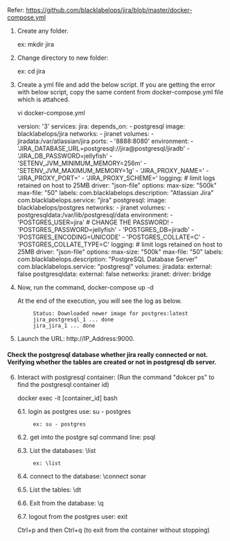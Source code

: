 
Refer: https://github.com/blacklabelops/jira/blob/master/docker-compose.yml

1. Create any folder. 

      ex: mkdir jira

2. Change directory to new folder: 

      ex: cd jira

3. Create a yml file and add the below script. If you are getting the error with below script, copy the same content from docker-compose.yml file which is attahced.

      vi docker-compose.yml

      version: '3'
      services:
        jira:
          depends_on:
            - postgresql
          image: blacklabelops/jira
          networks:
            - jiranet
          volumes:
            - jiradata:/var/atlassian/jira
          ports:
            - '8888:8080'
          environment:
            - 'JIRA_DATABASE_URL=postgresql://jira@postgresql/jiradb'
            - 'JIRA_DB_PASSWORD=jellyfish'
            - 'SETENV_JVM_MINIMUM_MEMORY=256m'
            - 'SETENV_JVM_MAXIMUM_MEMORY=1g'
            - 'JIRA_PROXY_NAME='
            - 'JIRA_PROXY_PORT='
            - 'JIRA_PROXY_SCHEME='
          logging:
            # limit logs retained on host to 25MB
            driver: "json-file"
            options:
              max-size: "500k"
              max-file: "50"
          labels:
            com.blacklabelops.description: "Atlassian Jira"
            com.blacklabelops.service: "jira"
        postgresql:
          image: blacklabelops/postgres
          networks:
            - jiranet
          volumes:
            - postgresqldata:/var/lib/postgresql/data
          environment:
            - 'POSTGRES_USER=jira'
            # CHANGE THE PASSWORD!
            - 'POSTGRES_PASSWORD=jellyfish'
            - 'POSTGRES_DB=jiradb'
            - 'POSTGRES_ENCODING=UNICODE'
            - 'POSTGRES_COLLATE=C'
            - 'POSTGRES_COLLATE_TYPE=C'
          logging:
            # limit logs retained on host to 25MB
            driver: "json-file"
            options:
              max-size: "500k"
              max-file: "50"
          labels:
            com.blacklabelops.description: "PostgreSQL Database Server"
            com.blacklabelops.service: "postgresql"
      volumes:
        jiradata:
          external: false
        postgresqldata:
          external: false
      networks:
        jiranet:
          driver: bridge

            
4. Now, run the command, docker-compose up -d

   At the end of the execution, you will see the log as below.
   
            Status: Downloaded newer image for postgres:latest
            jira_postgresql_1 ... done
            jira_jira_1 ... done



5. Launch the URL: http://IP_Address:9000.

#### Check the postgresql database whether jira really connected or not. Verifying whether the tables are created or not in postgresql db server.

6. Interact with postgresql container: (Run the command "dokcer ps" to find the postgresql container id)

      docker exec -it [container_id] bash
      
      6.1. login as postgres use: su - postgres
      
            ex: su - postgres
            
      6.2. get imto the postgre sql command line: psql
      
      6.3. List the databases: \list
      
            ex: \list
            
      6.4. connect to the database: \connect sonar
      
      6.5. List the tables: \dt
      
      6.6. Exit from the database: \q
     
      6.7. logout from the postgres user: exit
      
      Ctrl+p and then Ctrl+q (to exit from the container without stopping)

